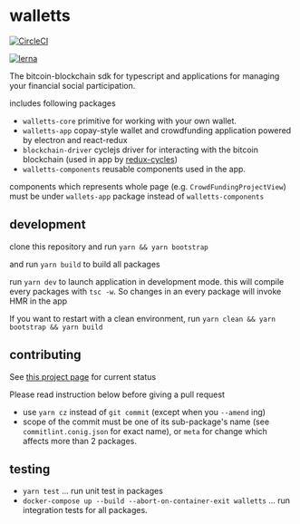 # walletts

[![CircleCI](https://circleci.com/gh/joemphilips/walletts/tree/master.svg?style=svg)](https://circleci.com/gh/joemphilips/walletts/tree/master)

[![lerna](https://img.shields.io/badge/maintained%20with-lerna-cc00ff.svg)](https://lernajs.io/)

The bitcoin-blockchain sdk for typescript and applications for managing your financial social participation.

includes following packages 
* `walletts-core` primitive for working with your own wallet.
* `walletts-app` copay-style wallet and crowdfunding application powered by electron and react-redux
* `blockchain-driver` cyclejs driver for interacting with the bitcoin blockchain
(used in app by [redux-cycles](https://github.com/cyclejs-community/redux-cycles))
* `walletts-components` reusable components used in the app.

components which represents whole page (e.g. `CrowdFundingProjectView`) must be under `wallets-app` package instead of `walletts-components`

## development

clone this repository and run
`yarn && yarn bootstrap`

and
run `yarn build` to build all packages

run `yarn dev` to launch application in development mode. this will compile every packages with `tsc -w`.
So changes in an every package will invoke HMR in the app

If you want to restart with a clean environment, run
`yarn clean && yarn bootstrap && yarn build`

## contributing

See [this project page](https://github.com/joemphilips/cycle-walletts/projects/2?add_cards_query=is%3Aopen) for current status

Please read instruction below before giving a pull request

* use `yarn cz` instead of `git commit` (except when you `--amend` ing)
* scope of the commit must be one of its sub-package's name (see `commitlint.conig.json` for exact name), or `meta` for change which affects more than 2 packages.

## testing

* `yarn test` ... run unit test in packages
* `docker-compose up --build --abort-on-container-exit walletts` ... run integration tests for all packages.
